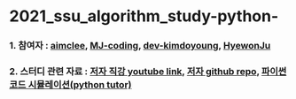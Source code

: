 # 2021_ssu_algorithm_study-python-


### 1. 참여자 : [aimclee](https://github.com/aimclee), [MJ-coding](https://github.com/MJ-coding "MJ's githublink"), [dev-kimdoyoung](https://github.com/dev-kimdoyoung "doyoung's githublink"), [HyewonJu](https://github.com/HyewonJu "Heywon's githublink")

### 2. 스터디 관련 자료 : [저자 직강 youtube link](https://www.youtube.com/watch?v=Mf0pYO8VAZk&list=PLVsNizTWUw7H9_of5YCB0FmsSc-K44y81&ab_channel=%ED%95%9C%EB%B9%9B%EB%AF%B8%EB%94%94%EC%96%B4 "youtube"), [저자 github repo](https://github.com/ndb796/python-for-coding-test "github repo"), [파이썬 코드 시뮬레이션(python tutor)](http://pythontutor.com/visualize.html#mode=edit "python tutor")
